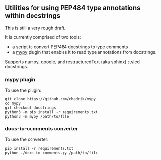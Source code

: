 
## Utilities for using PEP484 type annotations within docstrings

This is still a very rough draft.

It is currently comprised of two tools:
- a script to convert PEP484 docstrings to type comments
- a [mypy](http://mypy.readthedocs.io/en/latest/) plugin that enables it to read type annotations from docstrings.  

Supports numpy, google, and restructuredText (aka sphinx) styled docstrings.


### mypy plugin

To use the plugin:

```
git clone https://github.com/chadrik/mypy
cd mypy
git checkout docstrings
python3 -m pip install -r requirements.txt
python3 -m mypy /path/to/file
```

### docs-to-comments converter

To use the converter:

```
pip install -r requirements.txt
python ./docs-to-comments.py /path/to/file
```
